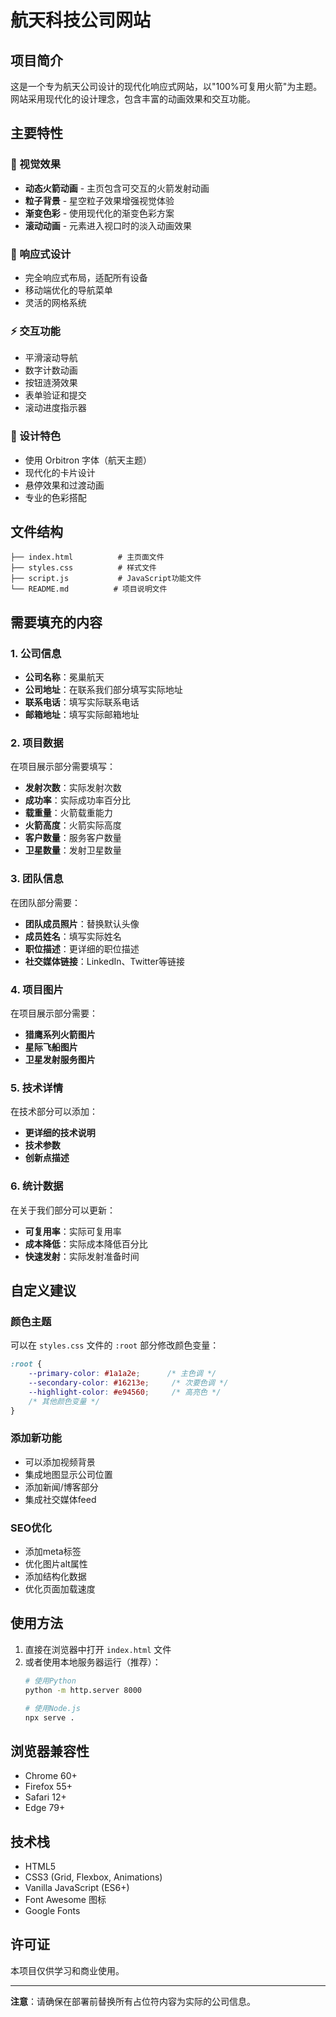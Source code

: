 # 航天科技公司网站

## 项目简介

这是一个专为航天公司设计的现代化响应式网站，以"100%可复用火箭"为主题。网站采用现代化的设计理念，包含丰富的动画效果和交互功能。

## 主要特性

### 🚀 视觉效果
- **动态火箭动画** - 主页包含可交互的火箭发射动画
- **粒子背景** - 星空粒子效果增强视觉体验
- **渐变色彩** - 使用现代化的渐变色彩方案
- **滚动动画** - 元素进入视口时的淡入动画效果

### 📱 响应式设计
- 完全响应式布局，适配所有设备
- 移动端优化的导航菜单
- 灵活的网格系统

### ⚡ 交互功能
- 平滑滚动导航
- 数字计数动画
- 按钮涟漪效果
- 表单验证和提交
- 滚动进度指示器

### 🎨 设计特色
- 使用 Orbitron 字体（航天主题）
- 现代化的卡片设计
- 悬停效果和过渡动画
- 专业的色彩搭配

## 文件结构

```
├── index.html          # 主页面文件
├── styles.css          # 样式文件
├── script.js           # JavaScript功能文件
└── README.md          # 项目说明文件
```

## 需要填充的内容

### 1. 公司信息
- **公司名称**：冕巢航天
- **公司地址**：在联系我们部分填写实际地址
- **联系电话**：填写实际联系电话
- **邮箱地址**：填写实际邮箱地址

### 2. 项目数据
在项目展示部分需要填写：
- **发射次数**：实际发射次数
- **成功率**：实际成功率百分比
- **载重量**：火箭载重能力
- **火箭高度**：火箭实际高度
- **客户数量**：服务客户数量
- **卫星数量**：发射卫星数量

### 3. 团队信息
在团队部分需要：
- **团队成员照片**：替换默认头像
- **成员姓名**：填写实际姓名
- **职位描述**：更详细的职位描述
- **社交媒体链接**：LinkedIn、Twitter等链接

### 4. 项目图片
在项目展示部分需要：
- **猎鹰系列火箭图片**
- **星际飞船图片**
- **卫星发射服务图片**

### 5. 技术详情
在技术部分可以添加：
- **更详细的技术说明**
- **技术参数**
- **创新点描述**

### 6. 统计数据
在关于我们部分可以更新：
- **可复用率**：实际可复用率
- **成本降低**：实际成本降低百分比
- **快速发射**：实际发射准备时间

## 自定义建议

### 颜色主题
可以在 `styles.css` 文件的 `:root` 部分修改颜色变量：
```css
:root {
    --primary-color: #1a1a2e;      /* 主色调 */
    --secondary-color: #16213e;     /* 次要色调 */
    --highlight-color: #e94560;     /* 高亮色 */
    /* 其他颜色变量 */
}
```

### 添加新功能
- 可以添加视频背景
- 集成地图显示公司位置
- 添加新闻/博客部分
- 集成社交媒体feed

### SEO优化
- 添加meta标签
- 优化图片alt属性
- 添加结构化数据
- 优化页面加载速度

## 使用方法

1. 直接在浏览器中打开 `index.html` 文件
2. 或者使用本地服务器运行（推荐）：
   ```bash
   # 使用Python
   python -m http.server 8000
   
   # 使用Node.js
   npx serve .
   ```

## 浏览器兼容性

- Chrome 60+
- Firefox 55+
- Safari 12+
- Edge 79+

## 技术栈

- HTML5
- CSS3 (Grid, Flexbox, Animations)
- Vanilla JavaScript (ES6+)
- Font Awesome 图标
- Google Fonts

## 许可证

本项目仅供学习和商业使用。

---

**注意**：请确保在部署前替换所有占位符内容为实际的公司信息。 